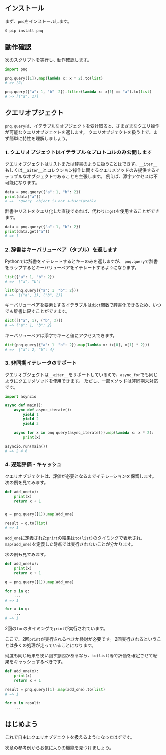 ## インストール

まず、`pnq`をインストールします。

```shell
$ pip install pnq
```

## 動作確認

次のスクリプトを実行し、動作確認します。

```python
import pnq

pnq.query([1]).map(lambda x: x * 2).to(list)
# >> [2]

pnq.query({"a": 1, "b": 2}).filter(lambda x: x[0] == "a").to(list)
# >> [("a", 1)]
```

## クエリオブジェクト

`pnq.query`は、イテラブルなオブジェクトを受け取ると、さまざまなクエリ操作が可能なクエリオブジェクトを返します。
クエリオブジェクトを扱う上で、まず簡単に特性を理解しましょう。

### 1. クエリオブジェクトはイテラブルなプロトコルのみ公開します

クエリオブジェクトはリストまたは辞書のように扱うことはできず、`__iter__`もしくは`__aiter__`とコレクション操作に関するクエリメソッドのみ提供するイテラブルなオブジェクトであることを主張します。
例えば、添字アクセスは不可能になります。

``` python
data = pnq.query({"a": 1, "b": 2})
print(data["a"])
# =>  'Query' object is not subscriptable
```

辞書やリストをクエリ化した直後であれば、代わりに`get`を使用することができます。

``` python
data = pnq.query({"a": 1, "b": 2})
print(data.get("a"))
# => 1
```

### 2. 辞書はキーバリューペア（タプル）を返します

Pythonでは辞書をイテレートするとキーのみを返しますが、
`pnq.query`で辞書をラップするとキーバリューペアをイテレートするようになります。

``` python
list({"a": 1, "b": 2})
# =>  ["a", "b"]

list(pnq.query({"a": 1, "b": 2}))
# =>  [("a", 1), ("b", 2)]
```

キーバリューペアを要素とするイテラブルは`dict`関数で辞書化できるため、いつでも辞書に戻すことができます。

``` python
dict([("a", 1), ("b", 2)])
# => {"a": 1, "b": 2}
```

キーバリューペアは添字でキーと値にアクセスできます。

``` python
dict(pnq.query({"a": 1, "b": 2}).map(lambda x: (x[0], x[1] * 2)))
# =>  {"a": 2, "b": 4}
```


### 3. 非同期イテレータのサポート

クエリオブジェクトは`__aiter__`をサポートしているので、`async_for`でも同じようにクエリメソッドを使用できます。
ただし、一部メソッドは非同期未対応です。

``` python
import asyncio

async def main():
    async def async_iterate():
        yield 1
        yield 2
        yield 3

    async for x in pnq.query(async_iterate()).map(lambda x: x * 2):
        print(x)

asyncio.run(main())
# => 2 4 6
```

### 4. 遅延評価・キャッシュ

クエリオブジェクトは、評価が必要となるまでイテレーションを保留します。
次の例を見てみます。

``` python
def add_one(x):
    print(x)
    return x + 1


q = pnq.query([1]).map(add_one)

result = q.to(list)
# => 1
```

`add_one`に定義された`print`の結果は`to(list)`のタイミングで表示され、
`map(add_one)`を定義した時点では実行されないことが分かります。

次の例も見てみます。

``` python
def add_one(x):
    print(x)
    return x + 1

q = pnq.query([1]).map(add_one)

for x in q:
    ...
# => 1

for x in q:
    ...
# => 1
```

2回の`for`のタイミングで`print`が実行されています。

ここで、2回`print`が実行されるべきか検討が必要です。
2回実行されるということは多くの処理が走っていることになります。

何度も同じ結果を使い回す意図があるなら、`to(list)`等で評価を確定させて結果をキャッシュするべきです。

``` python
def add_one(x):
    print(x)
    return x + 1

result = pnq.query([1]).map(add_one).to(list)
# => 1

for x in result:
    ...
```

## はじめよう

これで自由にクエリオブジェクトを扱えるようになったはずです。

次章の参考例からお気に入りの機能を見つけましょう。
